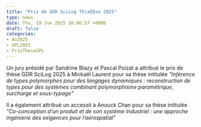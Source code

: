 ```yaml
---
title: "Prix de GDR SciLog Th\xE8se 2025"
type: news
date: Thu, 19 Jun 2025 10:06:57 +0000
draft: false
categories:
- An2025
- GPL2025
- PrixTheseGPL
---
```


Un jury présidé par Sandrine Blazy et Pascal Poizat a attribué le prix de thèse GDR SciLog 2025 à Mickaël Laurent pour sa thèse intitulée _"Inférence de types polymorphes pour des langages dynamiques : reconstruction de types pour des systèmes combinant polymorphisme paramétrique, surcharge et sous-typage"_

Il a également attribué un accessit à Anouck Chan pour sa thèse intitulée _"Co-conception d'un produit et de son système industriel : une approche ingénierie des exigences pour l’aérospatial"_
